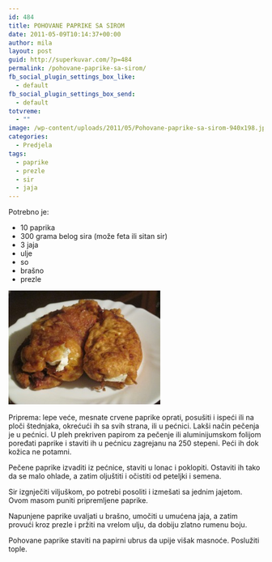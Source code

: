 ```yaml
---
id: 484
title: POHOVANE PAPRIKE SA SIROM
date: 2011-05-09T10:14:37+00:00
author: mila
layout: post
guid: http://superkuvar.com/?p=484
permalink: /pohovane-paprike-sa-sirom/
fb_social_plugin_settings_box_like:
  - default
fb_social_plugin_settings_box_send:
  - default
totvreme:
  - ""
image: /wp-content/uploads/2011/05/Pohovane-paprike-sa-sirom-940x198.jpg
categories:
  - Predjela
tags:
  - paprike
  - prezle
  - sir
  - jaja
---
```

Potrebno je:

  * 10 paprika
  * 300 grama belog sira (može feta ili sitan sir)
  * 3 jaja
  * ulje
  * so
  * brašno
  * prezle

<img class="alignnone size-medium wp-image-4599" title="Pohovane paprike sa sirom" src="/wp-content/uploads/2011/05/Pohovane-paprike-sa-sirom-300x225.jpg" alt="" width="300" height="225" /> 

Priprema: lepe veće, mesnate crvene paprike oprati, posušiti i ispeći ili na ploči štednjaka, okrećući ih sa svih strana, ili u pećnici. Lakši način pečenja je u pećnici. U pleh prekriven papirom za pečenje ili aluminijumskom folijom poređati paprike i staviti ih u pećnicu zagrejanu na 250 stepeni. Peći ih dok kožica ne potamni.

Pečene paprike izvaditi iz pećnice, staviti u lonac i poklopiti. Ostaviti ih tako da se malo ohlade, a zatim oljuštiti i očistiti od peteljki i semena.

Sir izgnječiti viljuškom, po potrebi posoliti i izmešati sa jednim jajetom. Ovom masom puniti pripremljene paprike.

Napunjene paprike uvaljati u brašno, umočiti u umućena jaja, a zatim provući kroz prezle i pržiti na vrelom ulju, da dobiju zlatno rumenu boju.

Pohovane paprike staviti na papirni ubrus da upije višak masnoće. Poslužiti tople.